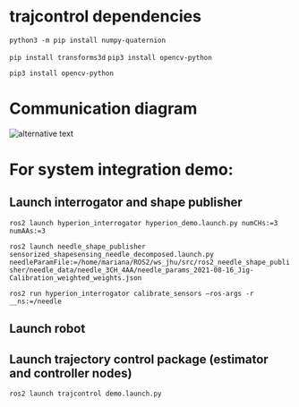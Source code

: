 # trajcontrol dependencies
``python3 -m pip install numpy-quaternion`` 

``pip install transforms3d``
``pip3 install opencv-python``

``pip3 install opencv-python``

# Communication diagram
![alternative text](http://www.plantuml.com/plantuml/proxy?cache=no&src=https://raw.github.com/maribernardes/trajcontrol_jhu/main/comm_diagram.txt)

# For system integration demo:
## Launch interrogator and shape publisher
``ros2 launch hyperion_interrogator hyperion_demo.launch.py numCHs:=3 numAAs:=3`` 

``ros2 launch needle_shape_publisher sensorized_shapesensing_needle_decomposed.launch.py needleParamFile:=/home/mariana/ROS2/ws_jhu/src/ros2_needle_shape_publisher/needle_data/needle_3CH_4AA/needle_params_2021-08-16_Jig-Calibration_weighted_weights.json`` 

``ros2 run hyperion_interrogator calibrate_sensors –ros-args -r __ns:=/needle`` 

## Launch robot
<INSERT INSTRUCTIONS HERE>

## Launch trajectory control package (estimator and controller nodes)
``ros2 launch trajcontrol demo.launch.py`` 
